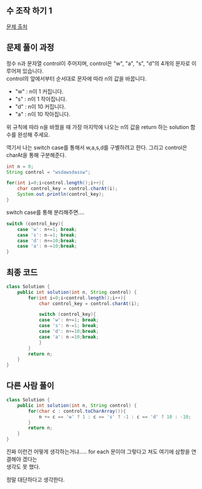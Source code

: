 ## 수 조작 하기 1

[문제 출처](https://school.programmers.co.kr/learn/courses/30/lessons/181926)

## 문제 풀이 과정
정수 n과 문자열 control이 주어지며, control은 "w", "a", "s", "d"의 4개의 문자로 이루어져 있습니다.  
control의 앞에서부터 순서대로 문자에 따라 n의 값을 바꿉니다.

- "w" : n이 1 커집니다.
- "s" : n이 1 작아집니다.
- "d" : n이 10 커집니다.
- "a" : n이 10 작아집니다.

위 규칙에 따라 n을 바꿨을 때 가장 마지막에 나오는 n의 값을 return 하는 solution 함수를 완성해 주세요.

역기서 나는 switch case를 통해서 w,a,s,d를 구별하려고 한다. 그리고 control은 charAt을 통해 구분해준다.
```java
int n = 0;
String control = "wsdawsdassw";

for(int i=0;i<control.length();i++){
    char control_key = control.charAt(i);
    System.out.println(control_key);
}
```

switch case를 통해 분리해주면....

```java
switch (control_key){
    case 'w': n+=1; break;
    case 's': n-=1; break;
    case 'd': n+=10;break;
    case 'a': n-=10;break;
}
```

## 최종 코드
```java
class Solution {
    public int solution(int n, String control) {
        for(int i=0;i<control.length();i++){
            char control_key = control.charAt(i);

            switch (control_key){
            case 'w': n+=1; break;
            case 's': n-=1; break;
            case 'd': n+=10;break;
            case 'a': n-=10;break;
            }
        }
        return n;
    }
}
```

## 다른 사람 풀이
```java
class Solution {
    public int solution(int n, String control) {
        for(char c : control.toCharArray()){
            n += c == 'w' ? 1 : c == 's' ? -1 : c == 'd' ? 10 : -10;
        }
        return n;
    }
}
```
진짜 이런건 어떻게 생각하는거냐..... for each 문이야 그렇다고 쳐도 여기에 삼항을 연결해야 겠다는  
생각도 못 했다. 

정말 대단하다고 생각한다.